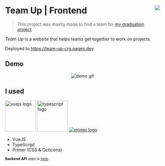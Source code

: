 # Team Up | Frontend <a target="_blank" href="https://kounter.kerolloz.dev"><img align="right" src="https://kounter.kerolloz.dev/badge/kerolloz.team-up?style=flat-square&color=333&label=Repo%20Visits&labelColor=456" /></a>

> This project was mainly made to find a team for [my graduation project](//github.com/empw-org/).

_Team Up_ is a website that helps teams get together to work on projects.

Deployed to <https://team-up-crg.pages.dev>.

## Demo

<p align="center"><img src="https://user-images.githubusercontent.com/36763164/180858331-561b6b97-a5d8-468b-aab7-b80c1e169565.gif" alt="demo gif" /></p>

## I used

<a href="//vuejs.org"><img alt="vuejs logo" src="https://vuejs.org/images/logo.png" width="100px"/></a>
<a href="//typescriptlang.org"><img alt="typescript logo" src="https://cdn.worldvectorlogo.com/logos/typescript.svg" width="100px"/></a>
[![primer logo](https://avatars1.githubusercontent.com/u/7143434?s=100)](//primer.style/css/)

- VueJS
- TypeScript
- Primer (CSS & Octicons)

<sup>**Backend API** repo is [here](//github.com/kerolloz/team-up-backend).</sup>
